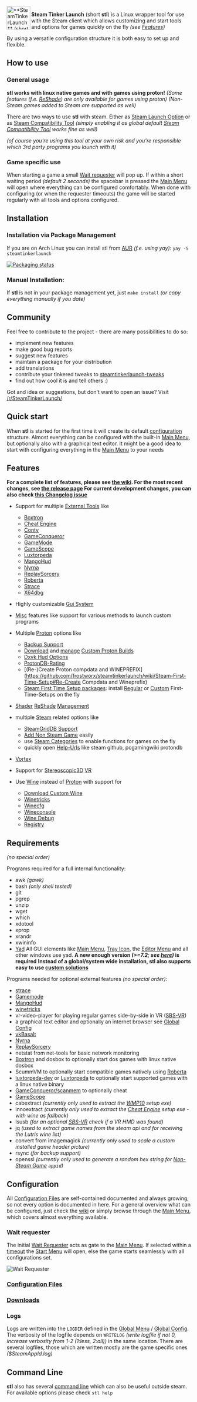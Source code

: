 
<img align="left" width="64" height="64" src="https://github.com/frostworx/repo-assets/blob/master/pics/steamtinkerlaunch-logo_64px.png" alt="**SteamTinkerLaunch** (short **stl**) is a Linux wrapper tool for use with the Steam client">

**Steam Tinker Launch** (short **stl**) is a Linux wrapper tool for use with the Steam client
which allows customizing and start tools and options for games quickly on the fly *(see [Features](#Features))*

By using a versatile configuration structure it is both easy to set up and flexible.

## How to use

### General usage
**stl works with linux native games and with games using proton!**
*(Some features (f.e. [ReShade](https://github.com/frostworx/steamtinkerlaunch/wiki/ReShade)) are only available for games using proton)*
*(Non-Steam games added to Steam are supported as well)*

There are two ways to use **stl** with steam.
Either as [Steam Launch Option](https://github.com/frostworx/steamtinkerlaunch/wiki/Steam-Launch-Option) or as [Steam Compatibility Tool](https://github.com/frostworx/steamtinkerlaunch/wiki/Steam-Compatibility-Tool)
*(simply enabling it as global default [Steam Compatibility Tool](https://github.com/frostworx/steamtinkerlaunch/wiki/Steam-Compatibility-Tool) works fine as well)*

*(of course you're using this tool at your own risk and you're responsible which 3rd party programs you launch with it)*

### Game specific use
When starting a game a small [Wait requester](#Wait-Requester) will pop up.
If within a short waiting period *(default 2 seconds)* the spacebar is pressed the [Main Menu](https://github.com/frostworx/steamtinkerlaunch/wiki/Main-Menu) will open where everything can be configured comfortably.
When done with configuring (or when the requester timeouts) the game will be started regularly with all tools and options configured.

## Installation
### Installation via Package Management
If you are on Arch Linux you can install stl from [AUR](https://aur.archlinux.org/packages/steamtinkerlaunch) *(f.e. using yay)*:
`yay -S steamtinkerlaunch`

[![Packaging status](https://repology.org/badge/vertical-allrepos/steamtinkerlaunch.svg)](https://repology.org/project/steamtinkerlaunch/versions)

### Manual Installation:
If **stl** is not in your package management yet, just `make install`
*(or copy everything manually if you date)*

## Community
Feel free to contribute to the project - there are many possibilities to do so:
- implement new features
- make good bug reports
- suggest new features
- maintain a package for your distribution
- add translations
- contribute your tinkered tweaks to [steamtinkerlaunch-tweaks](https://github.com/frostworx/steamtinkerlaunch-tweaks)
- find out how cool it is and tell others :)

Got and idea or suggestions, but don't want to open an issue?
Visit [/r/SteamTinkerLaunch/](https://www.reddit.com/r/SteamTinkerLaunch)

## Quick start
When **stl** is started for the first time it will create its default [configuration](#Configuration) structure.
Almost everything can be configured with the built-in [Main Menu](https://github.com/frostworx/steamtinkerlaunch/wiki/Main-Menu), but optionally also with a graphical text editor.
It might be a good idea to start with configuring everything in the [Main Menu](https://github.com/frostworx/steamtinkerlaunch/wiki/Main-Menu) to your needs

## Features
**For a complete list of features, please see [the wiki](https://github.com/frostworx/steamtinkerlaunch/wiki). For the most recent changes, see [the release page](https://github.com/frostworx/steamtinkerlaunch/releases)
For current development changes, you can also check [this Changelog issue](https://github.com/frostworx/steamtinkerlaunch/issues/177)**

* Support for multiple [External Tools](https://github.com/frostworx/steamtinkerlaunch/wiki/Tools) like
	* [Boxtron](https://github.com/frostworx/steamtinkerlaunch/wiki/Boxtron)
	* [Cheat Engine](https://github.com/frostworx/steamtinkerlaunch/wiki/Cheat-Engine)
	* [Conty](https://github.com/frostworx/steamtinkerlaunch/wiki/Conty)
	* [GameConqueror](https://github.com/frostworx/steamtinkerlaunch/wiki/GameConqueror)
	* [GameMode](https://github.com/frostworx/steamtinkerlaunch/wiki/GameMode)
	* [GameScope](https://github.com/frostworx/steamtinkerlaunch/wiki/GameScope)
	* [Luxtorpeda](https://github.com/frostworx/steamtinkerlaunch/wiki/Luxtorpeda)
	* [MangoHud](https://github.com/frostworx/steamtinkerlaunch/wiki/MangoHud)
	* [Nyrna](https://github.com/frostworx/steamtinkerlaunch/wiki/Nyrna)
	* [ReplaySorcery](https://github.com/frostworx/steamtinkerlaunch/wiki/ReplaySorcery)
	* [Roberta](https://github.com/frostworx/steamtinkerlaunch/wiki/Roberta)
	* [Strace](https://github.com/frostworx/steamtinkerlaunch/wiki/Strace)
	* [X64dbg](https://github.com/frostworx/steamtinkerlaunch/wiki/X64dbg-Support)

* Highly customizable [Gui System](https://github.com/frostworx/steamtinkerlaunch/wiki/Gui)

* [Misc](https://github.com/frostworx/steamtinkerlaunch/wiki/Misc) features like support for various methods to launch custom programs

* Multiple [Proton](https://github.com/frostworx/steamtinkerlaunch/wiki/Proton) options like
	* [Backup Support](https://github.com/frostworx/steamtinkerlaunch/wiki/Backup-Support)
	* [Download](https://github.com/frostworx/steamtinkerlaunch/wiki/Download-Custom-Proton) and [manage](https://github.com/frostworx/steamtinkerlaunch/wiki/Proton-Versions) [Custom Proton Builds](https://github.com/frostworx/steamtinkerlaunch/wiki/Custom-Proton-Autoupdate)
	* [Dxvk Hud Options](https://github.com/frostworx/steamtinkerlaunch/wiki/Dxvk-Hud-Options)
	* [ProtonDB-Rating](https://github.com/frostworx/steamtinkerlaunch/wiki/ProtonDB-Rating)
	* [(Re-)Create Proton compdata and WINEPREFIX](https://github.com/frostworx/steamtinkerlaunch/wiki/Steam-First-Time-Setup#Re-Create Compdata and Wineprefix)
	* [Steam First Time Setup packages](https://github.com/frostworx/steamtinkerlaunch/wiki/Steam-First-Time-Setup): install [Regular](https://github.com/frostworx/steamtinkerlaunch/wiki/Steam-First-Time-Setup#Regular-First-Time-Setup) or [Custom](https://github.com/frostworx/steamtinkerlaunch/wiki/Steam-First-Time-Setup#Custom-First-Time-Setup) First-Time-Setups on the fly

* [Shader](https://github.com/frostworx/steamtinkerlaunch/wiki/Shader) [ReShade](https://github.com/frostworx/steamtinkerlaunch/wiki/ReShade) [Management](https://github.com/frostworx/steamtinkerlaunch/wiki/Shader-Management)

* multiple [Steam](https://github.com/frostworx/steamtinkerlaunch/wiki/Steam) related options like
	* [SteamGridDB Support](https://github.com/frostworx/steamtinkerlaunch/wiki/SteamGridDB)
	* [Add Non Steam Game](https://github.com/frostworx/steamtinkerlaunch/wiki/Add-Non-Steam-Game) easily
	* use [Steam Categories](https://github.com/frostworx/steamtinkerlaunch/wiki/Steam-Categories) to enable functions for games on the fly
	* quickly open [Help-Urls](https://github.com/frostworx/steamtinkerlaunch/wiki/Help-Url) like steam github, pcgamingwiki protondb

* [Vortex](https://github.com/frostworx/steamtinkerlaunch/wiki/Vortex)

* Support for [Stereoscopic3D](https://github.com/frostworx/steamtinkerlaunch/wiki/Side-by-Side-VR) [VR](https://github.com/frostworx/steamtinkerlaunch/wiki/VR)

* Use [Wine](https://github.com/frostworx/steamtinkerlaunch/wiki/Wine) instead of [Proton](https://github.com/frostworx/steamtinkerlaunch/wiki/Proton) with support for
	* [Download Custom Wine](https://github.com/frostworx/steamtinkerlaunch/wiki/Download-Custom-Wine)
	* [Winetricks](https://github.com/frostworx/steamtinkerlaunch/wiki/Winetricks)
	* [Winecfg](https://github.com/frostworx/steamtinkerlaunch/wiki/Winecfg)
	* [Wineconsole](https://github.com/frostworx/steamtinkerlaunch/wiki/Wineconsole)
	* [Wine Debug](https://github.com/frostworx/steamtinkerlaunch/wiki/Wine-Debug)
	* [Registry](https://github.com/frostworx/steamtinkerlaunch/wiki/Registry)

## Requirements
*(no special order)*

Programs required for a full internal functionality:
- awk *(gawk)*
- bash *(only shell tested)*
- git
- pgrep
- unzip
- wget
- which
- xdotool
- xprop
- xrandr
- xwininfo
- [Yad](https://github.com/v1cont/yad) All GUI elements like [Main Menu](https://github.com/frostworx/steamtinkerlaunch/wiki/Main-Menu), [Tray Icon](https://github.com/frostworx/steamtinkerlaunch/wiki/Tray-Icon), the [Editor Menu](https://github.com/frostworx/steamtinkerlaunch/wiki/Editor-Menu)
  and all other windows use yad. **A new enough version *(>=7.2; see [here](https://github.com/frostworx/steamtinkerlaunch/issues/98))* is required**
  **Instead of a global/system wide installation, stl also supports easy to use [custom solutions](https://github.com/frostworx/steamtinkerlaunch/wiki/Custom-Yad)**
   
Programs needed for optional external features *(no special order)*:
- [strace](https://github.com/frostworx/steamtinkerlaunch/wiki/Strace)
- [Gamemode](https://github.com/frostworx/steamtinkerlaunch/wiki/GameMode)
- [MangoHud](https://github.com/frostworx/steamtinkerlaunch/wiki/MangoHud)
- [winetricks](https://github.com/frostworx/steamtinkerlaunch/wiki/Winetricks)
- vr-video-player for playing regular games side-by-side in VR ([SBS-VR](https://github.com/frostworx/steamtinkerlaunch/wiki/Side-by-Side-VR))
- a graphical text editor and optionally an internet browser see [Global Config](https://github.com/frostworx/steamtinkerlaunch/wiki/Configuration-Files#Global-Config)
- [vkBasalt](https://github.com/frostworx/steamtinkerlaunch/wiki/vkBasalt)
- [Nyrna](https://github.com/frostworx/steamtinkerlaunch/wiki/Nyrna)
- [ReplaySorcery](https://github.com/frostworx/steamtinkerlaunch/wiki/ReplaySorcery)
- netstat from net-tools for basic network monitoring
- [Boxtron](https://github.com/frostworx/steamtinkerlaunch/wiki/Boxtron) and dosbox to optionally start dos games with linux native dosbox
- ScummVM to optionally start compatible games natively using [Roberta](https://github.com/dreamer/roberta)
- [luxtorpeda-dev](https://github.com/luxtorpeda-dev/luxtorpeda) or [Luxtorpeda](https://github.com/dreamer/luxtorpeda) to optionally start supported games with a linux native binary
- [GameConqueror/scanmem](https://github.com/frostworx/steamtinkerlaunch/wiki/GameConqueror) to optionally cheat
- [GameScope](https://github.com/frostworx/steamtinkerlaunch/wiki/GameScope)
- cabextract *(currently only used to extract the [WMP10](https://github.com/frostworx/steamtinkerlaunch/wiki/WMP10) setup exe)*
- innoextract *(currently only used to extract the [Cheat Engine](https://github.com/frostworx/steamtinkerlaunch/wiki/Cheat-Engine) setup exe - with wine as fallback)*
- lsusb *(for an optional [SBS-VR](https://github.com/frostworx/steamtinkerlaunch/wiki/Side-by-Side-VR) check if a VR HMD was found)*
- jq *(used to extract game names from the steam api and for receiving the Lutris wine list)*
- convert from imagemagick *(currently only used to scale a custom installed game header picture)*
- rsync *(for backup support)*
- openssl *(currently only used to generate a random hex string for [Non-Steam Game](https://github.com/frostworx/steamtinkerlaunch/wiki/Add-Non-Steam-Game) `appid`)*

## Configuration
All [Configuration Files](https://github.com/frostworx/steamtinkerlaunch/wiki/Configuration-Files) are self-contained documented and always growing, so not every option is documented in here.
For a general overview what can be configured, just check the [wiki](https://github.com/frostworx/steamtinkerlaunch/wiki) or simply browse through the 
[Main Menu](https://github.com/frostworx/steamtinkerlaunch/wiki/Main-Menu), which covers almost everything available.

### Wait requester
The initial [Wait Requester](https://github.com/frostworx/steamtinkerlaunch/wiki/Wait-Requester) acts as gate to the [Main Menu](https://github.com/frostworx/steamtinkerlaunch/wiki/Main-Menu).
If selected within a [timeout](https://github.com/frostworx/steamtinkerlaunch/wiki/Wait-Requester#timeout) the [Start Menu](https://github.com/frostworx/steamtinkerlaunch/wiki/Start-Menu) will open,
else the game starts seamlessly with all configurations set.

![Wait Requester](https://github.com/frostworx/repo-assets/blob/master/pics/WaitRequester.jpg)

### [Configuration Files](https://github.com/frostworx/steamtinkerlaunch/wiki/Configuration-Files)

### [Downloads](https://github.com/frostworx/steamtinkerlaunch/wiki/Downloads)

### Logs
Logs are written into the `LOGDIR` defined in the [Global Menu](https://github.com/frostworx/steamtinkerlaunch/wiki/Global-Menu) / [Global Config](https://github.com/frostworx/steamtinkerlaunch/wiki/Configuration-Files#Global-Config).
The verbosity of the logfile depends on `WRITELOG` *(write logfile if not 0, increase verbosity from 1-2 (1:less, 2:all))*
in the same location.
There are several logfiles, those which are written mostly are the game specific ones *($SteamAppId.log)*

## Command Line
**stl** also has several [command line](https://github.com/frostworx/steamtinkerlaunch/wiki/Command-Line) which can also be useful outside steam.
For available options please check `stl help`
